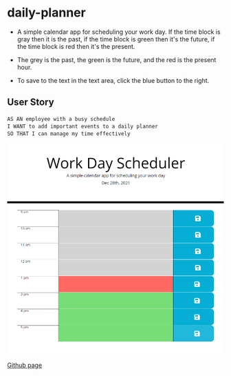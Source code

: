# daily-planner
* A simple calendar app for scheduling your work day. If the time block is gray then it is the past, if the time block is green then it's the future, if the time block is red then it's the present.

* The grey is the past, the green is the future, and the red is the present hour.

* To save to the text in the text area, click the blue button to the right.

## User Story

```md
AS AN employee with a busy schedule
I WANT to add important events to a daily planner
SO THAT I can manage my time effectively
```
![A simple calendar app for scheduling your work day.](./assets/images/daily-planner.PNG)

[Github page](https://stevenlof777.github.io/daily-planner/)
